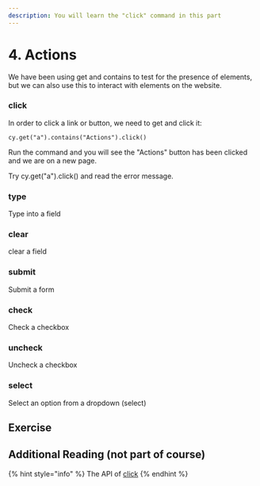 ```yaml
---
description: You will learn the "click" command in this part
---
```


# 4. Actions

We have been using get and contains to test for the presence of elements, but we can also use this to interact with elements on the website.

### click

In order to click a link or button, we need to get and click it:

```text
cy.get("a").contains("Actions").click()
```

Run the command and you will see the "Actions" button has been clicked and we are on a new page.

Try cy.get\("a"\).click\(\) and read the error message.

### type

Type into a field

### clear

clear a field

### submit

Submit a form

### check

Check a checkbox

### uncheck

Uncheck a checkbox

### select

Select an option from a dropdown \(select\)



## Exercise



## Additional Reading \(not part of course\)

{% hint style="info" %}
The API of [click](https://docs.cypress.io/api/commands/click.html#Syntax)
{% endhint %}

